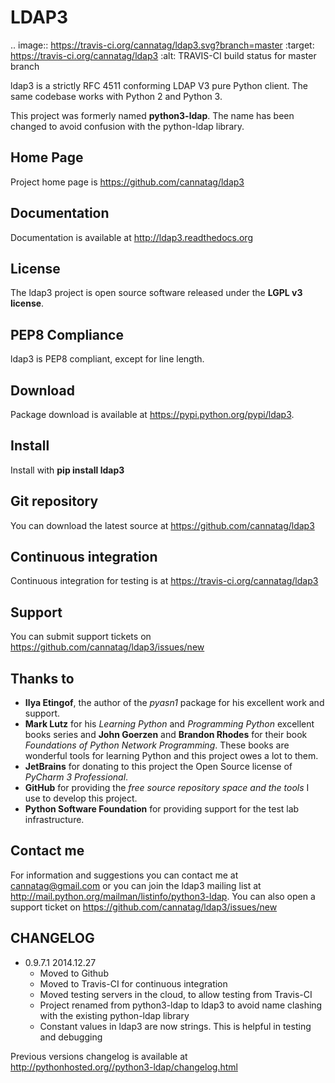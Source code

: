 LDAP3
=====
.. image:: https://travis-ci.org/cannatag/ldap3.svg?branch=master
    :target: https://travis-ci.org/cannatag/ldap3
    :alt: TRAVIS-CI build status for master branch
    
    
    
ldap3 is a strictly RFC 4511 conforming LDAP V3 pure Python client. The same codebase works with Python 2 and Python 3.

This project was formerly named **python3-ldap**. The name has been changed to avoid confusion with the python-ldap library.

Home Page
---------

Project home page is https://github.com/cannatag/ldap3


Documentation
-------------

Documentation is available at http://ldap3.readthedocs.org


License
-------

The ldap3 project is open source software released under the **LGPL v3 license**.


PEP8 Compliance
---------------

ldap3 is PEP8 compliant, except for line length.


Download
--------

Package download is available at https://pypi.python.org/pypi/ldap3.


Install
-------

Install with **pip install ldap3**


Git repository
--------------

You can download the latest source at https://github.com/cannatag/ldap3


Continuous integration
----------------------

Continuous integration for testing is at https://travis-ci.org/cannatag/ldap3

Support
-------

You can submit support tickets on https://github.com/cannatag/ldap3/issues/new


Thanks to
---------

* **Ilya Etingof**, the author of the *pyasn1* package for his excellent work and support.
* **Mark Lutz** for his *Learning Python* and *Programming Python* excellent books series and **John Goerzen** and **Brandon Rhodes** for their book *Foundations of Python Network Programming*. These books are wonderful tools for learning Python and this project owes a lot to them.
* **JetBrains** for donating to this project the Open Source license of *PyCharm 3 Professional*.
* **GitHub** for providing the *free source repository space and the tools* I use to develop this project.
* **Python Software Foundation** for providing support for the test lab infrastructure.


Contact me
----------

For information and suggestions you can contact me at cannatag@gmail.com or you can join the ldap3 mailing list at http://mail.python.org/mailman/listinfo/python3-ldap. You can also open a support ticket on https://github.com/cannatag/ldap3/issues/new

CHANGELOG
---------
* 0.9.7.1 2014.12.27
    - Moved to Github
    - Moved to Travis-CI for continuous integration
    - Moved testing servers in the cloud, to allow testing from Travis-CI
    - Project renamed from python3-ldap to ldap3 to avoid name clashing with the existing python-ldap library
    - Constant values in ldap3 are now strings. This is helpful in testing and debugging

Previous versions changelog is available at http://pythonhosted.org//python3-ldap/changelog.html
